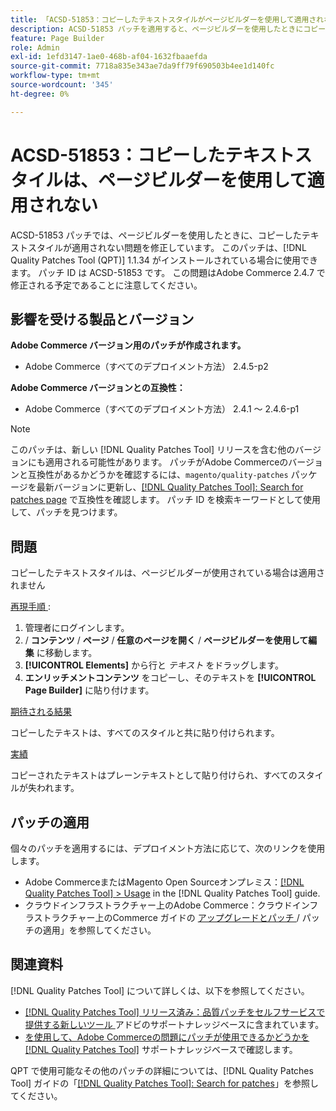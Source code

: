 ```yaml
---
title: 「ACSD-51853：コピーしたテキストスタイルがページビルダーを使用して適用されない」
description: ACSD-51853 パッチを適用すると、ページビルダーを使用したときにコピーしたテキストスタイルが適用されないAdobe Commerceの問題が修正されます。
feature: Page Builder
role: Admin
exl-id: 1efd3147-1ae0-468b-af04-1632fbaaefda
source-git-commit: 7718a835e343ae7da9ff79f690503b4ee1d140fc
workflow-type: tm+mt
source-wordcount: '345'
ht-degree: 0%

---
```


# ACSD-51853：コピーしたテキストスタイルは、ページビルダーを使用して適用されない

ACSD-51853 パッチでは、ページビルダーを使用したときに、コピーしたテキストスタイルが適用されない問題を修正しています。 このパッチは、[!DNL Quality Patches Tool (QPT)] 1.1.34 がインストールされている場合に使用できます。 パッチ ID は ACSD-51853 です。 この問題はAdobe Commerce 2.4.7 で修正される予定であることに注意してください。

## 影響を受ける製品とバージョン

**Adobe Commerce バージョン用のパッチが作成されます。**

* Adobe Commerce（すべてのデプロイメント方法） 2.4.5-p2

**Adobe Commerce バージョンとの互換性：**

* Adobe Commerce（すべてのデプロイメント方法） 2.4.1 ～ 2.4.6-p1

>[!NOTE]
>
>このパッチは、新しい [!DNL Quality Patches Tool] リリースを含む他のバージョンにも適用される可能性があります。 パッチがAdobe Commerceのバージョンと互換性があるかどうかを確認するには、`magento/quality-patches` パッケージを最新バージョンに更新し、[[!DNL Quality Patches Tool]: Search for patches page](https://experienceleague.adobe.com/tools/commerce-quality-patches/index.html) で互換性を確認します。 パッチ ID を検索キーワードとして使用して、パッチを見つけます。

## 問題

コピーしたテキストスタイルは、ページビルダーが使用されている場合は適用されません

<u> 再現手順 </u>:

1. 管理者にログインします。
1. / **コンテンツ** / **ページ** / **任意のページを開く** / **ページビルダーを使用して編集** に移動します。
1. **[!UICONTROL Elements]** から行と *テキスト* をドラッグします。
1. **エンリッチメントコンテンツ** をコピーし、そのテキストを **[!UICONTROL Page Builder]** に貼り付けます。

<u> 期待される結果 </u>

コピーしたテキストは、すべてのスタイルと共に貼り付けられます。

<u> 実績 </u>

コピーされたテキストはプレーンテキストとして貼り付けられ、すべてのスタイルが失われます。

## パッチの適用

個々のパッチを適用するには、デプロイメント方法に応じて、次のリンクを使用します。

* Adobe CommerceまたはMagento Open Sourceオンプレミス：[[!DNL Quality Patches Tool] > Usage](https://experienceleague.adobe.com/docs/commerce-operations/tools/quality-patches-tool/usage.html) in the [!DNL Quality Patches Tool] guide.
* クラウドインフラストラクチャー上のAdobe Commerce：クラウドインフラストラクチャー上のCommerce ガイドの [ アップグレードとパッチ ](https://experienceleague.adobe.com/docs/commerce-cloud-service/user-guide/develop/upgrade/apply-patches.html)/ パッチの適用」を参照してください。

## 関連資料

[!DNL Quality Patches Tool] について詳しくは、以下を参照してください。

* [[!DNL Quality Patches Tool]  リリース済み：品質パッチをセルフサービスで提供する新しいツール ](/help/announcements/adobe-commerce-announcements/magento-quality-patches-released-new-tool-to-self-serve-quality-patches.md) アドビのサポートナレッジベースに含まれています。
* [ を使用して、Adobe Commerceの問題にパッチが使用できるかどうかを  [!DNL Quality Patches Tool]](/help/support-tools/patches-available-in-qpt-tool/check-patch-for-magento-issue-with-magento-quality-patches.md) サポートナレッジベースで確認します。

QPT で使用可能なその他のパッチの詳細については、[!DNL Quality Patches Tool] ガイドの「[[!DNL Quality Patches Tool]: Search for patches](https://experienceleague.adobe.com/tools/commerce-quality-patches/index.html)」を参照してください。
